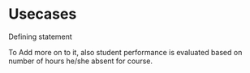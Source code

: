 # Usecases
Defining statement 

To Add more on to it, also student performance is evaluated based on number of hours he/she absent for course. 
